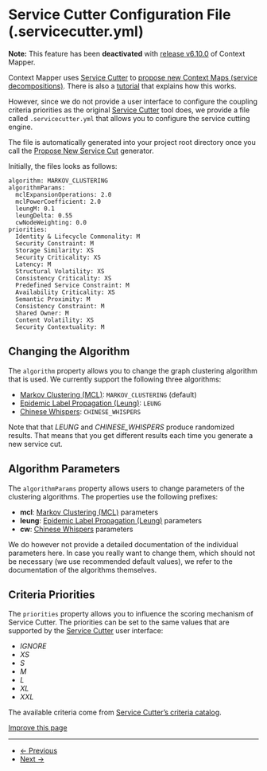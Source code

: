 
# Service Cutter Configuration File (.servicecutter.yml)

**Note:** This feature has been **deactivated** with [release v6.10.0](https://contextmapper.org/news/2023/11/24/v6.10.0-released/) of Context Mapper.

Context Mapper uses [Service Cutter](https://github.com/ServiceCutter/ServiceCutter/) to [propose new Context Maps (service decompositions)](/docs/service-cutter-context-map-suggestions/). There is also a [tutorial](/docs/systematic-service-decomposition/) that explains how this works.

However, since we do not provide a user interface to configure the coupling criteria priorities as the original [Service Cutter](https://github.com/ServiceCutter/ServiceCutter/) tool does, we provide a file called `.servicecutter.yml` that allows you to configure the service cutting engine.

The file is automatically generated into your project root directory once you call the [Propose New Service Cut](/docs/service-cutter-context-map-suggestions/) generator.

Initially, the files looks as follows:

```
algorithm: MARKOV_CLUSTERING
algorithmParams:
  mclExpansionOperations: 2.0
  mclPowerCoefficient: 2.0
  leungM: 0.1
  leungDelta: 0.55
  cwNodeWeighting: 0.0
priorities:
  Identity & Lifecycle Commonality: M
  Security Constraint: M
  Storage Similarity: XS
  Security Criticality: XS
  Latency: M
  Structural Volatility: XS
  Consistency Criticality: XS
  Predefined Service Constraint: M
  Availability Criticality: XS
  Semantic Proximity: M
  Consistency Constraint: M
  Shared Owner: M
  Content Volatility: XS
  Security Contextuality: M

```

## Changing the Algorithm

The `algorithm` property allows you to change the graph clustering algorithm that is used. We currently support the following three algorithms:

* [Markov Clustering (MCL)](https://www.micans.org/mcl/): `MARKOV_CLUSTERING` (default)
* [Epidemic Label Propagation (Leung)](https://arxiv.org/abs/0808.2633): `LEUNG`
* [Chinese Whispers](https://dl.acm.org/doi/10.5555/1654758.1654774): `CHINESE_WHISPERS`

Note that that *LEUNG* and *CHINESE\_WHISPERS* produce randomized results. That means that you get different results each time you generate a new service cut.

## Algorithm Parameters

The `algorithmParams` property allows users to change parameters of the clustering algorithms. The properties use the following prefixes:

* **mcl**: [Markov Clustering (MCL)](https://www.micans.org/mcl/) parameters
* **leung**: [Epidemic Label Propagation (Leung)](https://arxiv.org/abs/0808.2633) parameters
* **cw**: [Chinese Whispers](https://dl.acm.org/doi/10.5555/1654758.1654774) parameters

We do however not provide a detailed documentation of the individual parameters here. In case you really want to change them, which should not be necessary (we use recommended default values), we refer to the documentation of the algorithms themselves.

## Criteria Priorities

The `priorities` property allows you to influence the scoring mechanism of Service Cutter. The priorities can be set to the same values that are supported by the [Service Cutter](https://github.com/ServiceCutter/ServiceCutter/) user interface:

* *IGNORE*
* *XS*
* *S*
* *M*
* *L*
* *XL*
* *XXL*

The available criteria come from [Service Cutter’s criteria catalog](https://github.com/ServiceCutter/ServiceCutter/wiki/Coupling-Criteria).

[Improve this page](https://github.com/ContextMapper/contextmapper.github.io/blob/master/_docs/service-cutter/service-cutter-config-file.md)

---

* [← Previous](/docs/service-cutter-context-map-suggestions/)
* [Next →](/docs/reverse-engineering/)

